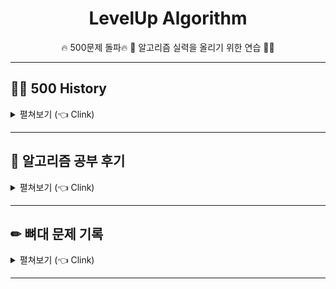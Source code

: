 <div align=center>
<h1> LevelUp Algorithm </h1>

🔥 500문제 돌파🔥 🚀 알고리즘 실력을 올리기 위한 연습 👨‍💻

</div>

<hr>
<h2> 👨‍💻 500 History </h2>
<details>
  <summary> 펼쳐보기 (👈 Clink) </summary>

![500](/img/500.PNG)

<ul>
  <li> <b>19년 12월 30일: </b> 백준 첫 문제 풀이 </li>
  <li> <b>20년 01월 05일: </b> 백준 100문제 돌파 </li>
  <li> <b>20년 01월 16일: </b> 백준 200문제 돌파 </li>
  <li> <b>20년 03월 04일: </b> 백준 300문제 돌파 </li>
  <li> <b>20년 03월 19일: </b> 백준 400문제 돌파 </li>
  <li> <b>20년 10월 31일: </b> 백준 500문제 돌파 (프로그래머스 88문제, 리트코드 11문제) </li>
</ul>
</details>

<hr>

<h2> 💬 알고리즘 공부 후기 </h2>
<details>
  <summary> 펼쳐보기 (👈 Clink) </summary>

- [코딩테스트 대비를 위한 백준 문제 추천](https://covenant.tistory.com/224)
- [취업을 위한 코딩테스트 공부방법](https://covenant.tistory.com/220)
- [백준 500문제 풀이 후기](https://covenant.tistory.com/211)
- [백준 300문제 풀이 후기](https://covenant.tistory.com/136)

</details>
<hr>

<h2> ✏ 뼈대 문제 기록 </h2>
<details>
  <summary> 펼쳐보기 (👈 Clink) </summary>

- 튼튼한 기본기를 위해서라면
    - 배열: [백준 14918: 임시 반장 정하기](https://www.acmicpc.net/problem/14918)
    - 재귀 탐색 기본: [백준 14888: 연산자 끼워넣기](https://www.acmicpc.net/problem/14888)
- DP 뼈대문제: 백준 2293 동전1
- DFS로 검사 뼈대문제: [백준 1062: 가르침](https://www.acmicpc.net/problem/1062)
- KMP 뼈대문제: [백준 16916: 부분 문자열](https://www.acmicpc.net/problem/16916)
- 위상정렬 뼈대문제: [백준 2252번: 줄 세우기](https://www.acmicpc.net/problem/2252), [백준 1766번: 문제집](https://www.acmicpc.net/problem/1766)
- MST 뼈대문제
  - [백준 1197번: 최소 스패닝 트리](https://www.acmicpc.net/problem/1197) (Baek_1197_2: Prime 풀이, Baek_1197_3: Kruskal 풀이)
  - [백준 1916번: 최소비용 구하기](https://www.acmicpc.net/problem/1916) (Baek_1916_2: Bellman-Ford 풀이)
  - [백준 11657번: 최소비용 구하기](https://www.acmicpc.net/problem/11657) (Baek_11657_2: Bellman-Ford 풀이)

</details>
<hr>
